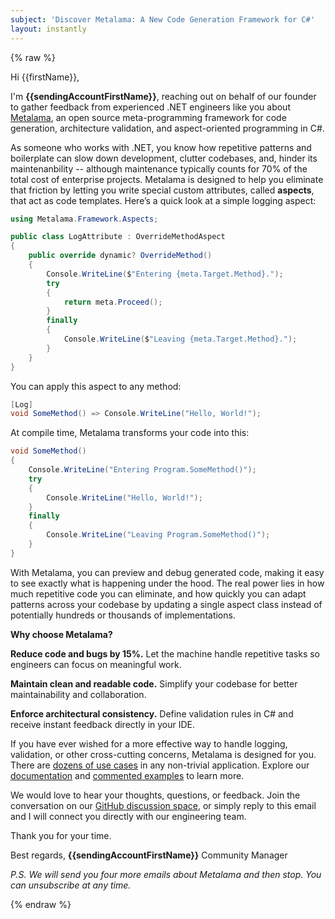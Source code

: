 ```yaml
---
subject: 'Discover Metalama: A New Code Generation Framework for C#'
layout: instantly
---
```


{% raw %}

Hi {{firstName}},

I'm **{{sendingAccountFirstName}}**, reaching out on behalf of our founder to gather feedback from experienced .NET engineers like you about [Metalama](https://metalama.net?mtm_campaign=awareness&mtm_source=instantly&mtm_kwd=email1), an open source meta-programming framework for code generation, architecture validation, and aspect-oriented programming in C#.

As someone who works with .NET, you know how repetitive patterns and boilerplate can slow down development, clutter codebases, and, hinder its maintenanbility -- although maintenance typically counts for 70% of the total cost of enterprise projects. Metalama is designed to help you eliminate that friction by letting you write special custom attributes, called **aspects**, that act as code templates. Here’s a quick look at a simple logging aspect:

```csharp
using Metalama.Framework.Aspects;

public class LogAttribute : OverrideMethodAspect
{
    public override dynamic? OverrideMethod()
    {
        Console.WriteLine($"Entering {meta.Target.Method}.");
        try
        {
            return meta.Proceed();
        }
        finally
        {
            Console.WriteLine($"Leaving {meta.Target.Method}.");
        }
    }
}
```

You can apply this aspect to any method:

```csharp
[Log]
void SomeMethod() => Console.WriteLine("Hello, World!");
```

At compile time, Metalama transforms your code into this:

```csharp
void SomeMethod()
{
    Console.WriteLine("Entering Program.SomeMethod()");
    try
    {
        Console.WriteLine("Hello, World!");
    }
    finally
    {
        Console.WriteLine("Leaving Program.SomeMethod()");
    }
}
```

With Metalama, you can preview and debug generated code, making it easy to see exactly what is happening under the hood. The real power lies in how much repetitive code you can eliminate, and how quickly you can adapt patterns across your codebase by updating a single aspect class instead of potentially hundreds or thousands of implementations.

**Why choose Metalama?**

**Reduce code and bugs by 15%.** Let the machine handle repetitive tasks so engineers can focus on meaningful work.

**Maintain clean and readable code.** Simplify your codebase for better maintainability and collaboration.

**Enforce architectural consistency.** Define validation rules in C# and receive instant feedback directly in your IDE.

If you have ever wished for a more effective way to handle logging, validation, or other cross-cutting concerns, Metalama is designed for you. There are [dozens of use cases](https://metalama.net/applications?mtm_campaign=awareness&mtm_source=instantly&mtm_kwd=email1) in any non-trivial application. Explore our [documentation](https://doc.metalama.net/conceptual/getting-started?mtm_campaign=awareness&mtm_source=instantly&mtm_kwd=email1) and [commented examples](https://doc.metalama.net/examples?mtm_campaign=awareness&mtm_source=instantly&mtm_kwd=email1) to learn more.

We would love to hear your thoughts, questions, or feedback. Join the conversation on our [GitHub discussion space](https://github.com/orgs/metalama/discussions/categories/q-a), or simply reply to this email and I will connect you directly with our engineering team.

Thank you for your time.

Best regards,
**{{sendingAccountFirstName}}**
Community Manager

*P.S. We will send you four more emails about Metalama and then stop. You can unsubscribe at any time.*

{% endraw %}
